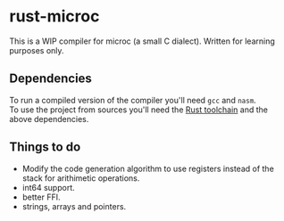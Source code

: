 # rust-microc
This is a WIP compiler for microc (a small C dialect). Written for learning purposes only.
## Dependencies
To run a compiled version of the compiler you'll need `gcc` and `nasm`.  
To use the project from sources you'll need the [Rust toolchain](https://rustup.rs/) and the above dependencies.

## Things to do
- Modify the code generation algorithm to use registers instead of the stack for arithimetic operations.
- int64 support.
- better FFI.
- strings, arrays and pointers.